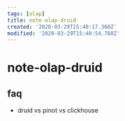 ```yaml
---
tags: [olap]
title: note-olap-druid
created: '2020-03-29T15:40:17.360Z'
modified: '2020-03-29T15:40:54.788Z'
---
```


# note-olap-druid

## faq

- druid vs pinot vs clickhouse
